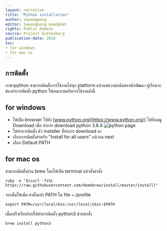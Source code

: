 ```yaml
---
layout: narrative
title: "Python installation"
author: sawangpong
editor: Sawangpong muadphet
rights: Public Domain
source: Project Guttenberg
publication-date: 2018
toc:
- for windows
- for mac os
---
```


## การติดตั้ง
ภาษาpython สามารถติดตั้งการใช้งานได้ทุก platform แล้วแต่ความถนัดของนักพัฒนา ผู้เรียนจะต้องทำการติดตั้ง python ให้เหมาะสมกับการใช้งานดังนี้

## for windows
- ให้เปิด browser ไปยัง [www.python.org](https://www.python.org/) ไปยังเมนู Download
เพื่อ ทำการ download python 3.6.4
![python page](../../assets/images/pythonpage.png)
- ให้ทำการติดตั้ง ตัว installer ที่ทำการ download มา
- เลือกการติดตั้งสำหรับ "Install for all users" แล้วกด next
- เลือก Default PATH
## for mac os
สามารถติดตั้งผ่าน brew โดยให้เปิด terminal แล้วสั่งคำสั่ง

```
ruby -e "$(curl -fsSL https://raw.githubusercontent.com/Homebrew/install/master/install)"
```
จากนั้นให้เพิ่ม ค่าตั้งแปร PATH ใน file ~./profile
```
export PATH=/usr/local/bin:/usr/local/sbin:$PATH
```
เมื่อเสร็จเรียบร้อยให้ทำการติดตั้ง python3 ด้วยคำสั่ง
```
brew install python3
```
